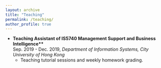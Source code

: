 ```yaml
---
layout: archive
title: "Teaching"
permalink: /teaching/
author_profile: true
---
```


* <b>Teaching Assistant of IS5740 Management Support and Business Intelligence**</b><br>
Sep. 2019 - Dec. 2019, *Department of Information Systems, City University of Hong Kong*
    * Teaching tutorial sessions and weekly homework grading.
